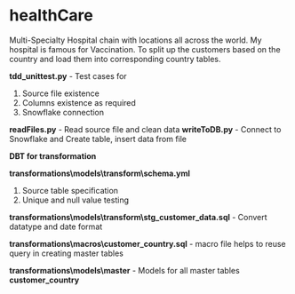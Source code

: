 # healthCare
Multi-Specialty Hospital chain with locations all across the world. My hospital is famous for Vaccination. To split up the customers based on the country and load them into corresponding country tables.


**tdd_unittest.py** - Test cases for 
1. Source file existence
2. Columns existence as required
3. Snowflake connection

**readFiles.py** - Read source file and clean data
**writeToDB.py** - Connect to Snowflake and Create table, insert data from file

**DBT for transformation**

**transformations\models\transform\schema.yml** 
1. Source table specification
2. Unique and null value testing

**transformations\models\transform\stg_customer_data.sql** - Convert datatype and date format

**transformations\macros\customer_country.sql** - macro file helps to reuse query in creating master tables

**transformations\models\master** - Models for all master tables **customer_country**
